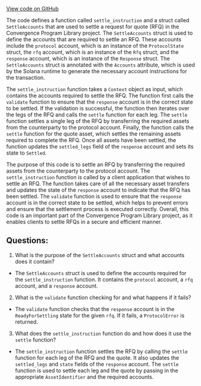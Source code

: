 [View code on GitHub](https://github.com/convergence-rfq/convergence-program-library/rfq/program/src/instructions/rfq/settle.rs)

The code defines a function called `settle_instruction` and a struct called `SettleAccounts` that are used to settle a request for quote (RFQ) in the Convergence Program Library project. The `SettleAccounts` struct is used to define the accounts that are required to settle an RFQ. These accounts include the `protocol` account, which is an instance of the `ProtocolState` struct, the `rfq` account, which is an instance of the `Rfq` struct, and the `response` account, which is an instance of the `Response` struct. The `SettleAccounts` struct is annotated with the `Accounts` attribute, which is used by the Solana runtime to generate the necessary account instructions for the transaction.

The `settle_instruction` function takes a `Context` object as input, which contains the accounts required to settle the RFQ. The function first calls the `validate` function to ensure that the `response` account is in the correct state to be settled. If the validation is successful, the function then iterates over the legs of the RFQ and calls the `settle` function for each leg. The `settle` function settles a single leg of the RFQ by transferring the required assets from the counterparty to the protocol account. Finally, the function calls the `settle` function for the quote asset, which settles the remaining assets required to complete the RFQ. Once all assets have been settled, the function updates the `settled_legs` field of the `response` account and sets its state to `Settled`.

The purpose of this code is to settle an RFQ by transferring the required assets from the counterparty to the protocol account. The `settle_instruction` function is called by a client application that wishes to settle an RFQ. The function takes care of all the necessary asset transfers and updates the state of the `response` account to indicate that the RFQ has been settled. The `validate` function is used to ensure that the `response` account is in the correct state to be settled, which helps to prevent errors and ensure that the settlement process is executed correctly. Overall, this code is an important part of the Convergence Program Library project, as it enables clients to settle RFQs in a secure and efficient manner.
## Questions: 
 1. What is the purpose of the `SettleAccounts` struct and what accounts does it contain?
- The `SettleAccounts` struct is used to define the accounts required for the `settle_instruction` function. It contains the `protocol` account, a `rfq` account, and a `response` account.

2. What is the `validate` function checking for and what happens if it fails?
- The `validate` function checks that the `response` account is in the `ReadyForSettling` state for the given `rfq`. If it fails, a `ProtocolError` is returned.

3. What does the `settle_instruction` function do and how does it use the `settle` function?
- The `settle_instruction` function settles the RFQ by calling the `settle` function for each leg of the RFQ and the quote. It also updates the `settled_legs` and `state` fields of the `response` account. The `settle` function is used to settle each leg and the quote by passing in the appropriate `AssetIdentifier` and the required accounts.